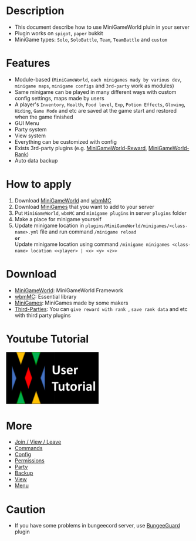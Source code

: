 # Description
- This document describe how to use MiniGameWorld pluin in your server
- Plugin works on `spigot`, `paper` bukkit
- MiniGame types: `Solo`, `SoloBattle`, `Team`, `TeamBattle` and `custom`



# Features
- Module-based (`MiniGameWorld`, `each minigames mady by various dev`, `minigame maps`, `minigame configs` and `3rd-party` work as modules)
- Same minigame can be played in many different ways with custom config settings, maps made by users
- A player's `Inventory`, `Health`, `Food level`, `Exp`, `Potion Effects`, `Glowing`, `Hiding`, `Game Mode` and etc are saved at the game start and restored when the game finished
- GUI Menu
- Party system
- View system
- Everything can be customized with config
- Exists 3rd-party plugins (e.g. [MiniGameWorld-Reward], [MiniGameWorld-Rank])
- Auto data backup



# How to apply
1. Download [MiniGameWorld] and [wbmMC]
2. Download [MiniGames] that you want to add to your server
3. Put `MiniGameWorld`, `wbmMC` and `minigame plugins` in server `plugins` folder
4. Make a place for minigame yourself
5. Update minigame location in `plugins/MiniGameWorld/minigames/<class-name>.yml` file and run command `/minigame reload`  
**`or`**  
Update minigame location using command `/minigame minigames <class-name> location <<player> | <x> <y> <z>>`  



# Download
- [MiniGameWorld]: MiniGameWorld Framework
- [wbmMC]: Essential library
- [MiniGames]: MiniGames made by some makers
- [Third-Parties]: You can `give reward with rank `, `save rank data` and etc with third party plugins



# Youtube Tutorial
<a href="https://www.youtube.com/watch?v=sE0vaj0xM8Q">
<img src="youtube-user-tutorial-thumbnail.png" width="50%" ></img>
</a>



# More
- [Join / View / Leave]
- [Commands]
- [Config]
- [Permissions]
- [Party]
- [Backup]
- [View]
- [Menu]

# Caution
- If you have some problems in bungeecord server, use [BungeeGuard](https://www.spigotmc.org/resources/bungeeguard.79601/) plugin



[MiniGameWorld]: https://github.com/MiniGameWorlds/MiniGameWorld/releases
[wbmMC]: https://github.com/worldbiomusic/wbmMC/releases
[MiniGames]: https://github.com/MiniGameWorlds/MiniGameWorld/discussions/categories/minigames
[Commands]: commands.md
[Third-Parties]: https://github.com/MiniGameWorlds/MiniGameWorld/discussions/categories/third-parties
[Join / View / Leave]: how-to-join-leave.md
[Youtube: User Tutorial]: https://youtu.be/sE0vaj0xM8Q
[Config]: config.md
[Permissions]: permissions.md
[Party]: party.md
[Backup]: backup.md
[MiniGameWorld-Reward]: https://github.com/MiniGameWorlds/MiniGameWorld-Reward
[MiniGameWorld-Rank]: https://github.com/MiniGameWorlds/MiniGameWorld-Rank
[View]: view.md
[Menu]: menu.md
